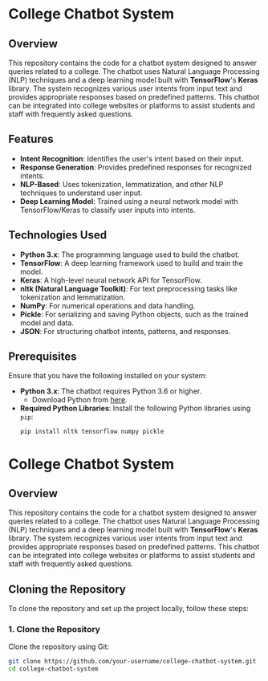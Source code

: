 # College Chatbot System

## Overview

This repository contains the code for a chatbot system designed to answer queries related to a college. The chatbot uses Natural Language Processing (NLP) techniques and a deep learning model built with **TensorFlow**'s **Keras** library. The system recognizes various user intents from input text and provides appropriate responses based on predefined patterns. This chatbot can be integrated into college websites or platforms to assist students and staff with frequently asked questions.

## Features

- **Intent Recognition**: Identifies the user's intent based on their input.
- **Response Generation**: Provides predefined responses for recognized intents.
- **NLP-Based**: Uses tokenization, lemmatization, and other NLP techniques to understand user input.
- **Deep Learning Model**: Trained using a neural network model with TensorFlow/Keras to classify user inputs into intents.

## Technologies Used

- **Python 3.x**: The programming language used to build the chatbot.
- **TensorFlow**: A deep learning framework used to build and train the model.
- **Keras**: A high-level neural network API for TensorFlow.
- **nltk (Natural Language Toolkit)**: For text preprocessing tasks like tokenization and lemmatization.
- **NumPy**: For numerical operations and data handling.
- **Pickle**: For serializing and saving Python objects, such as the trained model and data.
- **JSON**: For structuring chatbot intents, patterns, and responses.

## Prerequisites

Ensure that you have the following installed on your system:

- **Python 3.x**: The chatbot requires Python 3.6 or higher.
  - Download Python from [here](https://www.python.org/downloads/).
- **Required Python Libraries**: Install the following Python libraries using `pip`:
  ```bash
  pip install nltk tensorflow numpy pickle

# College Chatbot System

## Overview

This repository contains the code for a chatbot system designed to answer queries related to a college. The chatbot uses Natural Language Processing (NLP) techniques and a deep learning model built with **TensorFlow**'s **Keras** library. The system recognizes various user intents from input text and provides appropriate responses based on predefined patterns. This chatbot can be integrated into college websites or platforms to assist students and staff with frequently asked questions.

## Cloning the Repository

To clone the repository and set up the project locally, follow these steps:

### 1. Clone the Repository

Clone the repository using Git:
```bash
git clone https://github.com/your-username/college-chatbot-system.git
cd college-chatbot-system
